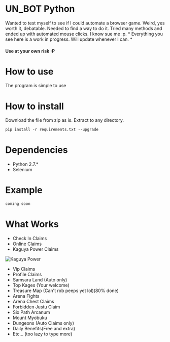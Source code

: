 # UN_BOT Python

Wanted to test myself to see if I could automate a browser game. Weird, yes worth it, debatable. Needed to find a way to do it. Tried many methods and ended up with automated mouse clicks. I know sue me :p. * Everything you see here is a work in progress. Will update whenever I can. *

<h4> Use at your own risk :P </h4>

# How to use
The program is simple to use 

# How to install
Download the file from zip as is. Extract to any directory.
```html
pip install -r requirements.txt --upgrade
```

# Dependencies
* Python 2.7.*
* Selenium

# Example
```html
coming soon
```

# What Works
* Check In Claims
* Online Claims
* Kaguya Power Claims

![Kaguya Power](https://github.com/yoncodes/UNLIMITED_NINJA_BOT/blob/master/img/Kaguya_claim.gif)

* Vip Claims
* Profile Claims 
* Samsara Land (Auto only)
* Top Kages (Your welcome)
* Treasure Map (Can't rob peeps yet lol)(80% done)
* Arena Fights 
* Arena Chest Claims
* Forbidden Justu Claim
* Six Path Arcanum
* Mount Myobuku
* Dungeons (Auto Claims only)
* Daily Benefits(Free and extra)
* Etc... (too lazy to type more)